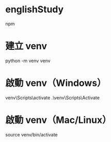 # englishStudy
npm
# 建立 venv

python -m venv venv

# 啟動 venv（Windows）

venv\Scripts\activate
 .\venv\Scripts\Activate   

# 啟動 venv（Mac/Linux）

source venv/bin/activate
